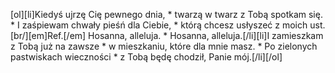 [ol][li]Kiedyś ujrzę Cię pewnego dnia, * twarzą w twarz z Tobą spotkam się. * I zaśpiewam chwały pieśń dla Ciebie, * którą chcesz usłyszeć z moich ust.[br/][em]Ref.[/em] Hosanna, alleluja. * Hosanna, alleluja.[/li][li]I zamieszkam z Tobą już na zawsze * w mieszkaniu, które dla mnie masz. * Po zielonych pastwiskach wieczności * z Tobą będę chodził, Panie mój.[/li][/ol]